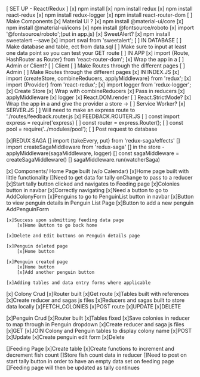 [ SET UP - React/Redux ]
    [x] npm install
    [x] npm install redux 
    [x] npm install react-redux
    [x] npm install redux-logger
    [x] npm install react-router-dom
    [ ] Make Components
    [x] Material UI ?
        [x] npm install @material-ui/core
        [x] npm install @material-ui/icons
        [x] npm install @fontsource/roboto
            [x] import '@fontsource/roboto';(put in app.js)
    [x] SweetAlert?
        [x] npm install sweetalert --save
        [x] import swal from 'sweetalert';
    [ ] IN DATABASE
        [ ] Make database and table, ect from data.sql
        [ ] Make sure to input at least one data point so you can test your GET route
    [ ] IN APP
        [x] import {Route, HashRouter as Router} from 'react-router-dom';
        [x] Wrap the app in a <Router>
        [ ] Admin or Client?
            [ ] Client
                [ ] Make Routes through the different pages
            [ ] Admin
                [ ] Make Routes through the different pages
    [x] IN INDEX.JS 
        [x] import {createStore, combineReducers, applyMiddleware} from 'redux';
        [x] import {Provider} from 'react-redux';
        [x] import logger from 'redux-logger';
        [x] Create Store
            [x] Wrap with combineReducers
                [x] Pass in reducers
            [x] applyMiddleware
                [x] logger
        [x] React.DOM.render
            [  ] React.StrictMode?
            [x] Wrap the app in a <Provider> and give the provider a store -> <Provider store={store}>
            [  ] Service Worker?
    [x] SERVER.JS
        [  ] Will need to make an express route to './routes/feedback.router.js
    [x] FEEDBACK.ROUTER.JS
        [  ] const import express = require('express)
        [  ] const router = express.Router();
        [  ] const pool = require('../modules/pool');
        [  ] Post request to database
 
[x]REDUX SAGA
   [] import {takeEvery, put} from 'redux-saga/effects'
   [] import createSagaMiddleware from 'redux-saga'
      [] in the store - applyMiddleware(sagaMiddleware, logger)
   [] const sagaMiddleware = createSagaMiddleware()
   [] sagaMiddleware.run(watcherSaga)


  [x] Components/ Home Page built (w/o Calendar)
    [x]Home page  built with little functionality
        []Need to get data for tally onChange to pass to a reducer
    [x]Start tally button clicked and navigates to Feeding page
    [x]Colonies button in navbar
        [x]Correctly navigating
        [x]Need a button to go to AddColonyForm
    [x]Penguins to go to PenguinList button in navbar
        [x]Button to view penguin details in Penguin List Page
        [x]Button to add a new penguin AddPenguinForm

    [x]Success upon submitting feeding data page
        [x]Home Button to go back home

    [x]Delete and Edit buttons on Penguin details page

    [x]Penguin deleted page 
        [x]Home button

    [x]Penguin created page
        [x]Home button
        [x]Add another penguin button

    [x]Adding tables and data entry forms where applicable

[x] Colony Crud
    [x]Router built
    [x]Get route
    [x]Tables built with references
    [x]Create reducer and sagas js files
    [x]Reducers and sagas built to store data locally
    [x]FETCH_COLONIES
    [x]POST route
    [x]UPDATE
    [x]DELETE

[x]Penguin Crud
    [x]Router built
    [x]Tables fixed
    [x]Save colonies in reducer to map through in Penguin dropdown
    [x]Create reducer and saga js files
    [x]GET
        [x]JOIN Colony and Penguin tables to display colony name
    [x]POST
    [x]Update
        [x]Create penguin edit form
    [x]Delete

[]Feeding Page
    [x]Create table
    [x]Create functions to increment and decrement fish count
    []Store fish count data in reducer
    []Need to post on start tally button in order to have an empty data set on feeding page
        []Feeding page will then be updated as tally continues
    


